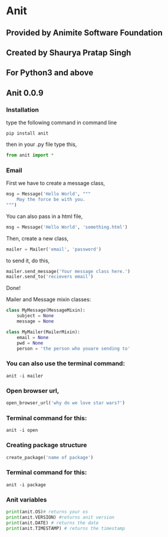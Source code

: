 # Anit
## Provided by Animite Software Foundation
## Created by Shaurya Pratap Singh
## For Python3 and above
## Anit 0.0.9

### Installation
type the following command in command line
```
pip install anit
```
then in your .py file type this,
```python
from anit import *
```

### Email

First we have to create a message class,
```python
msg = Message('Hello World', """
    May the force be with you.
""")
```

You can also pass in a html file,
```python
msg = Message('Hello World', 'something.html')
```

Then, create a new class,
```python
mailer = Mailer('email', 'password')
```

to send it, do this,
```python
mailer.send_message('Your message class here.')
mailer.send_to('recievers email')
```

Done!

Mailer and Message mixin classes:

```python
class MyMessage(MessageMixin):
    subject = None
    message = None
```

```python
class MyMailer(MailerMixin):
    email = None
    pwd = None
    person = 'the person who youare sending to'
```

### You can also use the terminal command:
```
anit -i mailer
```

### Open browser url,
```python
open_browser_url('why do we love star wars?')
```

### Terminal command for this:
```
anit -i open
```

### Creating package structure 
```python
create_package('name of package')
```

### Terminal command for this:
```
anit -i package
```

### Anit variables
```python
print(anit.OS)# returns your os
print(anit.VERSION) #returns anit version 
print(anit.DATE) # returns the date
print(anit.TIMESTAMP) # returns the timestamp

```
